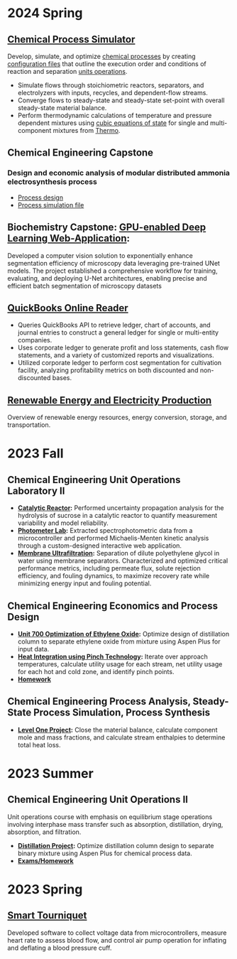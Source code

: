 # 2024 Spring

## [Chemical Process Simulator](https://github.com/hunterviolette/24spring/tree/simulator)
Develop, simulate, and optimize [chemical processes](https://github.com/hunterviolette/24spring/blob/main/che_capstone/assets/pfd.png) by creating [configuration files](https://github.com/hunterviolette/24spring/blob/main/che_capstone/configs/ammonia_electrosynthesis.json) that outline the execution order and conditions of reaction and separation [units operations](https://github.com/hunterviolette/24spring/blob/main/che_capstone/assets/sim_pfd.png).
- Simulate flows through stoichiometric reactors, separators, and electrolyzers with inputs, recycles, and dependent-flow streams.
- Converge flows to steady-state and steady-state set-point with overall steady-state material balance.
- Perform thermodynamic calculations of temperature and pressure dependent mixtures using [cubic equations of state](https://thermo.readthedocs.io/thermo.eos_mix.html#srk-translated) for single and multi-component mixtures from [Thermo](https://thermo.readthedocs.io/).

## Chemical Engineering Capstone
### Design and economic analysis of modular distributed ammonia electrosynthesis process
- [Process design](https://github.com/hunterviolette/24spring/blob/main/che_capstone/assets/pfd.png)
- [Process simulation file](https://github.com/hunterviolette/24spring/blob/main/che_capstone/configs/ammonia_electrosynthesis.json)

## Biochemistry Capstone: [GPU-enabled Deep Learning Web-Application](https://github.com/hunterviolette/24spring/tree/Kelley-lab):
Developed a computer vision solution to exponentially enhance segmentation efficiency of microscopy data leveraging pre-trained UNet models. The project established a comprehensive workflow for training, evaluating, and deploying U-Net architectures, enabling precise and efficient batch segmentation of microscopy datasets

## [QuickBooks Online Reader](https://github.com/hunterviolette/QBO-Reader)
- Queries QuickBooks API to retrieve ledger, chart of accounts, and journal entries to construct a general ledger for single or
multi-entity companies.
- Uses corporate ledger to generate profit and loss statements, cash flow statements, and a variety of customized reports and
visualizations.
- Utilized corporate ledger to perform cost segmentation for cultivation facility, analyzing profitability metrics on both discounted and non-discounted bases.

## [Renewable Energy and Electricity Production](https://github.com/hunterviolette/24spring/tree/main/eet460)
Overview of renewable energy resources, energy conversion, storage, and transportation.

# 2023 Fall

## Chemical Engineering Unit Operations Laboratory II
- **[Catalytic Reactor](https://github.com/hunterviolette/23fall/tree/main/363/catalytic_reactor):** Performed uncertainty propagation analysis for the hydrolysis of sucrose in a catalytic reactor to quantify
measurement variability and model reliability. 
- **[Photometer Lab](https://github.com/hunterviolette/23fall/tree/photo_lab):** Extracted spectrophotometric data from a microcontroller and performed Michaelis-Menten kinetic analysis through a custom-designed interactive web application. 
- **[Membrane Ultrafiltration](https://github.com/hunterviolette/23fall/tree/main/363/membrane_ultrafiltration):** Separation of dilute polyethylene glycol in water using membrane separators. Characterized and optimized critical performance metrics, including permeate flux, solute rejection efficiency, and fouling dynamics, to maximize recovery rate while minimizing energy input and fouling potential. 

## Chemical Engineering Economics and Process Design
- **[Unit 700 Optimization of Ethylene Oxide](https://github.com/hunterviolette/23fall/tree/main/477/etox_proj):** Optimize design of distillation column to separate ethylene oxide from mixture using Aspen Plus for input data.
- **[Heat Integration using Pinch Technology](https://github.com/hunterviolette/23fall/tree/main/477/pinch_proj):** Iterate over approach temperatures, calculate utility usage for each stream, net utility usage for each hot and cold zone, and identify pinch points.
- **[Homework](https://github.com/hunterviolette/23fall/tree/main/477/scripts)**

## Chemical Engineering Process Analysis, Steady-State Process Simulation, Process Synthesis
- **[Level One Project](https://github.com/hunterviolette/23fall/tree/main/478/LevelOneProj):**  Close the material balance, calculate component mole and mass fractions, and calculate stream enthalpies to determine total heat loss.

# 2023 Summer

## Chemical Engineering Unit Operations II
Unit operations course with emphasis on equilibrium stage operations involving interphase mass transfer 
such as absorption, distillation, drying, absorption, and filtration.
- **[Distillation Project](https://github.com/hunterviolette/CHE362/tree/master/distillation_proj):** Optimize distillation column design to separate binary mixture using Aspen Plus for chemical process data.
- **[Exams/Homework](https://github.com/hunterviolette/CHE362/tree/master/scripts)**


# 2023 Spring

## [Smart Tourniquet](https://github.com/hunterviolette/smart_tourniquet/tree/main)
Developed software to collect voltage data from microcontrollers, measure heart rate to assess blood flow, and control air pump operation for inflating and deflating a blood pressure cuff.
